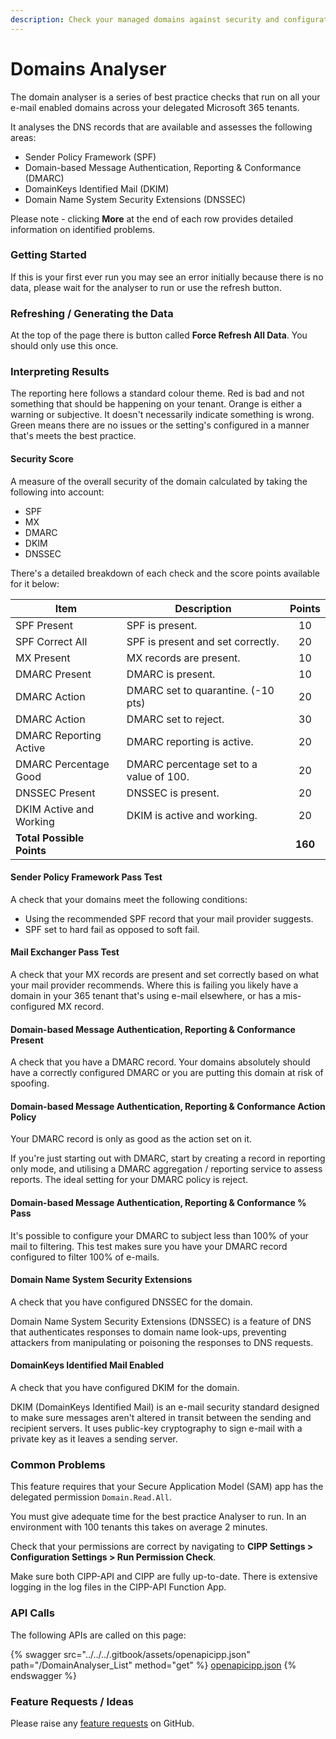 ```yaml
---
description: Check your managed domains against security and configuration best practices.
---
```


# Domains Analyser

The domain analyser is a series of best practice checks that run on all your e-mail enabled domains across your delegated Microsoft 365 tenants.

It analyses the DNS records that are available and assesses the following areas:

* Sender Policy Framework (SPF)
* Domain-based Message Authentication, Reporting & Conformance (DMARC)
* DomainKeys Identified Mail (DKIM)
* Domain Name System Security Extensions (DNSSEC)

Please note - clicking **More** at the end of each row provides detailed information on identified problems.

### Getting Started

If this is your first ever run you may see an error initially because there is no data, please wait for the analyser to run or use the refresh button.

### Refreshing / Generating the Data

At the top of the page there is button called **Force Refresh All Data**. You should only use this once.

### Interpreting Results

The reporting here follows a standard colour theme. Red is bad and not something that should be happening on your tenant. Orange is either a warning or subjective. It doesn't necessarily indicate something is wrong. Green means there are no issues or the setting's configured in a manner that's meets the best practice.

#### Security Score

A measure of the overall security of the domain calculated by taking the following into account:

* SPF
* MX
* DMARC
* DKIM
* DNSSEC

There's a detailed breakdown of each check and the score points available for it below:

| Item                      | Description                             |  Points |
| ------------------------- | --------------------------------------- | :-----: |
| SPF Present               | SPF is present.                         |    10   |
| SPF Correct All           | SPF is present and set correctly.       |    20   |
| MX Present                | MX records are present.                 |    10   |
| DMARC Present             | DMARC is present.                       |    10   |
| DMARC Action              | DMARC set to quarantine. (-10 pts)      |    20   |
| DMARC Action              | DMARC set to reject.                    |    30   |
| DMARC Reporting Active    | DMARC reporting is active.              |    20   |
| DMARC Percentage Good     | DMARC percentage set to a value of 100. |    20   |
| DNSSEC Present            | DNSSEC is present.                      |    20   |
| DKIM Active and Working   | DKIM is active and working.             |    20   |
| **Total Possible Points** |                                         | **160** |

#### Sender Policy Framework Pass Test

A check that your domains meet the following conditions:

* Using the recommended SPF record that your mail provider suggests.
* SPF set to hard fail as opposed to soft fail.

#### Mail Exchanger Pass Test

A check that your MX records are present and set correctly based on what your mail provider recommends. Where this is failing you likely have a domain in your 365 tenant that's using e-mail elsewhere, or has a mis-configured MX record.

#### Domain-based Message Authentication, Reporting & Conformance Present

A check that you have a DMARC record. Your domains absolutely should have a correctly configured DMARC or you are putting this domain at risk of spoofing.

#### Domain-based Message Authentication, Reporting & Conformance Action Policy

Your DMARC record is only as good as the action set on it.

If you're just starting out with DMARC, start by creating a record in reporting only mode, and utilising a DMARC aggregation / reporting service to assess reports. The ideal setting for your DMARC policy is reject.

#### Domain-based Message Authentication, Reporting & Conformance % Pass

It's possible to configure your DMARC to subject less than 100% of your mail to filtering. This test makes sure you have your DMARC record configured to filter 100% of e-mails.

#### Domain Name System Security Extensions

A check that you have configured DNSSEC for the domain.

Domain Name System Security Extensions (DNSSEC) is a feature of DNS that authenticates responses to domain name look-ups, preventing attackers from manipulating or poisoning the responses to DNS requests.

#### DomainKeys Identified Mail Enabled

A check that you have configured DKIM for the domain.

DKIM (DomainKeys Identified Mail) is an e-mail security standard designed to make sure messages aren't altered in transit between the sending and recipient servers. It uses public-key cryptography to sign e-mail with a private key as it leaves a sending server.

### Common Problems

This feature requires that your Secure Application Model (SAM) app has the delegated permission `Domain.Read.All`.

You must give adequate time for the best practice Analyser to run. In an environment with 100 tenants this takes on average 2 minutes.

Check that your permissions are correct by navigating to **CIPP Settings > Configuration Settings > Run Permission Check**.

Make sure both CIPP-API and CIPP are fully up-to-date. There is extensive logging in the log files in the CIPP-API Function App.

### API Calls

The following APIs are called on this page:

{% swagger src="../../../.gitbook/assets/openapicipp.json" path="/DomainAnalyser_List" method="get" %}
[openapicipp.json](../../../.gitbook/assets/openapicipp.json)
{% endswagger %}

### Feature Requests / Ideas

Please raise any [feature requests](https://github.com/KelvinTegelaar/CIPP/issues/new?assignees=\&labels=enhancement%2Cno-priority\&projects=\&template=feature.yml\&title=%5BFeature+Request%5D%3A+) on GitHub.
